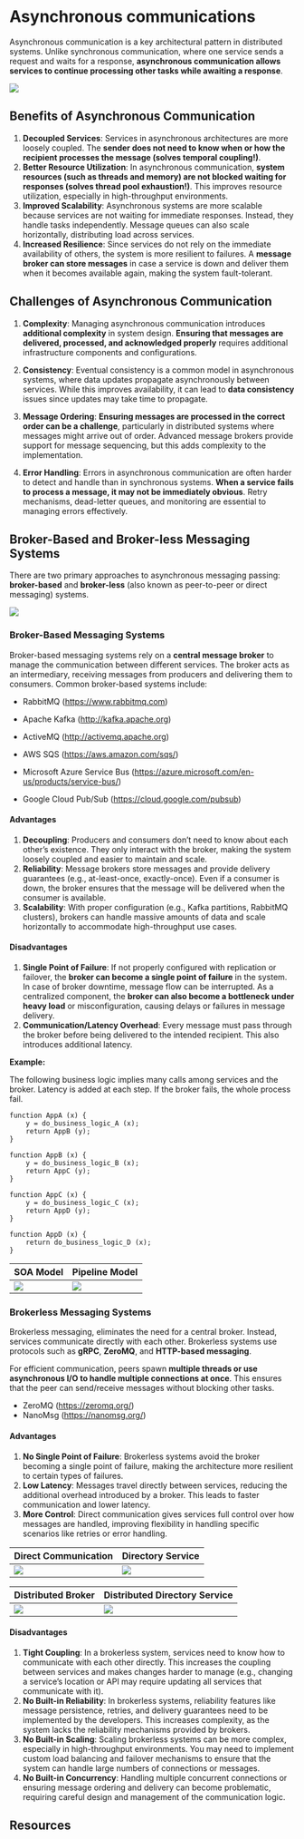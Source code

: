 # Asynchronous communications

Asynchronous communication is a key architectural pattern in distributed systems. Unlike synchronous communication, where one service sends a request and waits for a response, **asynchronous communication allows services to continue processing other tasks while awaiting a response**. 

![](images/communication-styles.webp)

## Benefits of Asynchronous Communication


1. **Decoupled Services**:
   Services in asynchronous architectures are more loosely coupled. The **sender does not need to know when or how the recipient processes the message (solves temporal coupling!)**. 
2. **Better Resource Utilization**:
   In asynchronous communication, **system resources (such as threads and memory) are not blocked waiting for responses (solves thread pool exhaustion!)**. This improves resource utilization, especially in high-throughput environments.
3. **Improved Scalability**:
   Asynchronous systems are more scalable because services are not waiting for immediate responses. Instead, they handle tasks independently. Message queues can also scale horizontally, distributing load across services.
4. **Increased Resilience**:
   Since services do not rely on the immediate availability of others, the system is more resilient to failures. A **message broker can store messages** in case a service is down and deliver them when it becomes available again, making the system fault-tolerant.


## Challenges of Asynchronous Communication

1. **Complexity**:
   Managing asynchronous communication introduces **additional complexity** in system design. **Ensuring that messages are delivered, processed, and acknowledged properly** requires additional infrastructure components and configurations.

2. **Consistency**:
   Eventual consistency is a common model in asynchronous systems, where data updates propagate asynchronously between services. While this improves availability, it can lead to **data consistency** issues since updates may take time to propagate.

3. **Message Ordering**:
   **Ensuring messages are processed in the correct order can be a challenge**, particularly in distributed systems where messages might arrive out of order. Advanced message brokers provide support for message sequencing, but this adds complexity to the implementation.

4. **Error Handling**:
   Errors in asynchronous communication are often harder to detect and handle than in synchronous systems. **When a service fails to process a message, it may not be immediately obvious**. Retry mechanisms, dead-letter queues, and monitoring are essential to managing errors effectively.


## Broker-Based and Broker-less Messaging Systems

There are two primary approaches to asynchronous messaging passing: **broker-based** and **broker-less** (also known as peer-to-peer or direct messaging) systems.

![](images/brokerless-architecture.webp)

### Broker-Based Messaging Systems

Broker-based messaging systems rely on a **central message broker** to manage the communication between different services. The broker acts as an intermediary, receiving messages from producers and delivering them to consumers. Common broker-based systems include:

* RabbitMQ (https://www.rabbitmq.com)
* Apache Kafka (http://kafka.apache.org)
* ActiveMQ (http://activemq.apache.org)

* AWS SQS (https://aws.amazon.com/sqs/)
* Microsoft Azure Service Bus (https://azure.microsoft.com/en-us/products/service-bus/)
* Google Cloud Pub/Sub (https://cloud.google.com/pubsub)

#### Advantages
1. **Decoupling**: Producers and consumers don’t need to know about each other’s existence. They only interact with the broker, making the system loosely coupled and easier to maintain and scale.
2. **Reliability**: Message brokers store messages and provide delivery guarantees (e.g., at-least-once, exactly-once). Even if a consumer is down, the broker ensures that the message will be delivered when the consumer is available.
3. **Scalability**: With proper configuration (e.g., Kafka partitions, RabbitMQ clusters), brokers can handle massive amounts of data and scale horizontally to accommodate high-throughput use cases.

#### Disadvantages
1. **Single Point of Failure**: If not properly configured with replication or failover, the **broker can become a single point of failure** in the system. In case of broker downtime, message flow can be interrupted. As a centralized component, the **broker can also become a bottleneck under heavy load** or misconfiguration, causing delays or failures in message delivery.
2. **Communication/Latency Overhead**: Every message must pass through the broker before being delivered to the intended recipient. This also introduces additional latency.

**Example:**

The following business logic implies many calls among services and the broker. Latency is added at each step. If the broker fails, the whole process fail.


```text
function AppA (x) {
    y = do_business_logic_A (x);
    return AppB (y);
}

function AppB (x) {
    y = do_business_logic_B (x);
    return AppC (y);
}

function AppC (x) {
    y = do_business_logic_C (x);
    return AppD (y);
}

function AppD (x) {
    return do_business_logic_D (x);
}
```

| SOA Model                       | Pipeline Model                  |
|---------------------------------|---------------------------------|
| ![](images/broker-classic.webp) | ![](images/broker-pipeline.png) |


### Brokerless Messaging Systems

Brokerless messaging, eliminates the need for a central broker. Instead, services communicate directly with each other. Brokerless systems use protocols such as **gRPC**, **ZeroMQ**, and **HTTP-based messaging**. 

For efficient communication, peers spawn **multiple threads or use asynchronous I/O to handle multiple connections at once**. This ensures that the peer can send/receive messages without blocking other tasks.

* ZeroMQ (https://zeromq.org/)
* NanoMsg (https://nanomsg.org/)

#### Advantages
1. **No Single Point of Failure**: Brokerless systems avoid the broker becoming a single point of failure, making the architecture more resilient to certain types of failures.
2. **Low Latency**: Messages travel directly between services, reducing the additional overhead introduced by a broker. This leads to faster communication and lower latency.
3. **More Control**: Direct communication gives services full control over how messages are handled, improving flexibility in handling specific scenarios like retries or error handling.

| Direct Communication            | Directory Service                |
|---------------------------------|----------------------------------|
| ![](images/broker-nobroker.png) | ![](images/broker-directory.png) |

| Distributed Broker                        | Distributed Directory Service                |
|-------------------------------------------|----------------------------------------------|
| ![](images/broker-distributed-broker.png) | ![](images/broker-distributed-directory.png) |



#### Disadvantages
1. **Tight Coupling**: In a brokerless system, services need to know how to communicate with each other directly. This increases the coupling between services and makes changes harder to manage (e.g., changing a service’s location or API may require updating all services that communicate with it).
2. **No Built-in Reliability**: In brokerless systems, reliability features like message persistence, retries, and delivery guarantees need to be implemented by the developers. This increases complexity, as the system lacks the reliability mechanisms provided by brokers.
3. **No Built-in Scaling**: Scaling brokerless systems can be more complex, especially in high-throughput environments. You may need to implement custom load balancing and failover mechanisms to ensure that the system can handle large numbers of connections or messages.
4. **No Built-in Concurrency**: Handling multiple concurrent connections or ensuring message ordering and delivery can become problematic, requiring careful design and management of the communication logic.


## Resources


